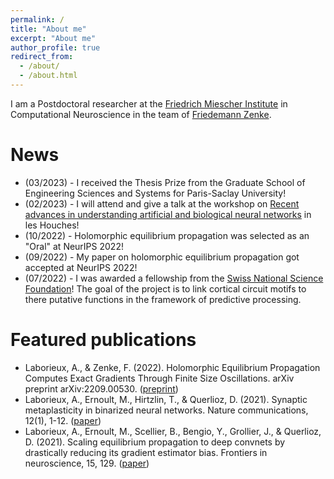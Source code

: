 ```yaml
---
permalink: /
title: "About me"
excerpt: "About me"
author_profile: true
redirect_from: 
  - /about/
  - /about.html
---
```

I am a Postdoctoral researcher at the [Friedrich Miescher Institute](https://fmi.ch) in Computational Neuroscience in the team of [Friedemann Zenke](https://zenkelab.org).

# News

  * (03/2023) - I received the Thesis Prize from the Graduate School of Engineering Sciences and Systems for Paris-Saclay University!
  * (02/2023) - I will attend and give a talk at the workshop on [Recent advances in understanding artificial and biological neural networks](https://statphysneuro.github.io/) in les Houches!
  * (10/2022) - Holomorphic equilibrium propagation was selected as an "Oral" at NeurIPS 2022!
  * (09/2022) - My paper on holomorphic equilibrium propagation got accepted at NeurIPS 2022!
  * (07/2022) - I was awarded a fellowship from the [Swiss National Science Foundation](https://www.snf.ch/en)! The goal of the project is to link cortical circuit motifs to there putative functions in the framework of predictive processing.

# Featured publications

  * Laborieux, A., & Zenke, F. (2022). Holomorphic Equilibrium Propagation Computes Exact Gradients Through Finite Size Oscillations. arXiv preprint arXiv:2209.00530. ([preprint](https://arxiv.org/abs/2209.00530)) 
  * Laborieux, A., Ernoult, M., Hirtzlin, T., & Querlioz, D. (2021). Synaptic metaplasticity in binarized neural networks. Nature communications, 12(1), 1-12. ([paper](https://www.nature.com/articles/s41467-021-22768-y))
  * Laborieux, A., Ernoult, M., Scellier, B., Bengio, Y., Grollier, J., & Querlioz, D. (2021). Scaling equilibrium propagation to deep convnets by drastically reducing its gradient estimator bias. Frontiers in neuroscience, 15, 129. ([paper](https://www.frontiersin.org/articles/10.3389/fnins.2021.633674/full))
 
